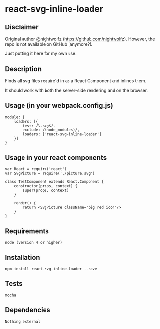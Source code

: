 # react-svg-inline-loader

## Disclaimer

Original author @nightwolfz (https://github.com/nightwolfz). However, the repo is not available on GitHub (anymore?).

Just putting it here for my own use.

## Description

Finds all svg files require'd in as a React Component and inlines them.

It should work with both the server-side rendering and on the browser.

## Usage (in your webpack.config.js)

	module: {
		loaders: [{
			test: /\.svg$/,
			exclude: /(node_modules)/,
			loaders: ['react-svg-inline-loader']
		}]
	}

## Usage in your react components

	var React = require('react')
	var SvgPicture = require('./picture.svg')

	class TestComponent extends React.Component {
		constructor(props, context) {
			super(props, context)
		}

		render() {
			return <SvgPicture className="big red icon"/>
		}
	}


## Requirements

    node (version 4 or higher)


## Installation

    npm install react-svg-inline-loader --save


## Tests

    mocha


## Dependencies

	Nothing external
